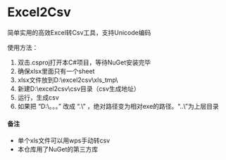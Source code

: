 # Excel2Csv

简单实用的高效Excel转Csv工具，支持Unicode编码

使用方法：
1. 双击.csproj打开本C#项目，等待NuGet安装完毕
2. 确保xlsx里面只有一个sheet
3. xlsx文件放到D:\\excel2csv\xls_tmp\
4. 新建D:\\excel2csv\csv目录（csv生成地址）
5. 运行，生成csv
6. 如果把 “D:\\。。。” 改成 “.\” ，绝对路径变为相对exe的路径。“..\”为上层目录


#### 备注

* 单个xls文件可以用wps手动转csv
* 本仓库用了NuGet的第三方库
